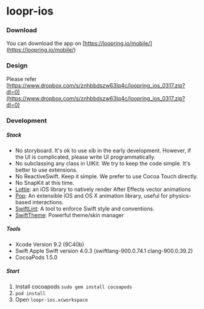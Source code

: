 # loopr-ios

### Download
You can download the app on
[https://loopring.io/mobile/]
(https://loopring.io/mobile/)

### Design
Please refer
[https://www.dropbox.com/s/znhbbdszw63lq4c/loopring_ios_0317.zip?dl=0](https://www.dropbox.com/s/znhbbdszw63lq4c/loopring_ios_0317.zip?dl=0)

### Development 

##### Stack

- No storyboard. It's ok to use xib in the early development. However, if the UI is complicated, please write UI programmatically.
- No subclassing any class in UIKit. We try to keep the code simple. It's better to use extensions.
- No ReactiveSwift. Keep it simple. We prefer to use Cocoa Touch directly.
- No SnapKit at this time.
- [Lottie](https://github.com/airbnb/lottie-ios): an iOS library to natively render After Effects vector animations
- [Pop](https://github.com/facebook/pop): An extensible iOS and OS X animation library, useful for physics-based interactions.
- [SwiftLint](https://github.com/realm/SwiftLint): A tool to enforce Swift style and conventions.
- [SwiftTheme](https://github.com/jiecao-fm/SwiftTheme): Powerful theme/skin manager

##### Tools
- Xcode Version 9.2 (9C40b)
- Swift Apple Swift version 4.0.3 (swiftlang-900.0.74.1 clang-900.0.39.2)
- CocoaPods 1.5.0

##### Start
1. Install cocoapods ```sudo gem install cocoapods```
1. ```pod install```
2. Open ```loopr-ios.xcworkspace```
